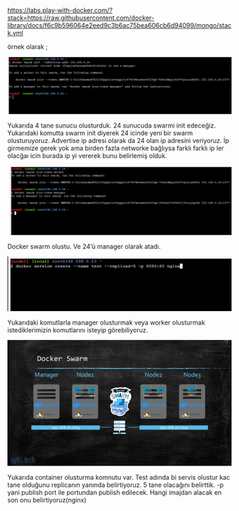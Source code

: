 https://labs.play-with-docker.com/?stack=https://raw.githubusercontent.com/docker-library/docs/f6c9b596064e2eed9c3b6ac75bea606cb6d94099/mongo/stack.yml


örnek olarak ;

![img](https://github.com/ibrahimdoss/Docker/blob/3e34c009736834bef2865148d57a4bad49a63496/Images/Compose&Swarm/image59.png)

Yukarıda 4 tane sunucu olusturduk.
24 sunucuda swarmi init edeceğiz.
Yukarıdaki komutta swarm init diyerek 24 icinde yeni bir swarm olusturuyoruz. Advertise ip adresi olarak da 24 olan ip adresini veriyoruz. İp girmemize gerek yok ama birden fazla networke bağlıysa farklı farklı ip ler olacğaı icin burada ip yi vererek bunu belirlemiş olduk.

![img](https://github.com/ibrahimdoss/Docker/blob/3e34c009736834bef2865148d57a4bad49a63496/Images/Compose&Swarm/image60.png)

Docker swarm olustu. Ve 24’ü manager olarak atadı.

![img](https://github.com/ibrahimdoss/Docker/blob/3e34c009736834bef2865148d57a4bad49a63496/Images/Compose&Swarm/image61.png)

Yukarıdaki komutlarla manager olusturmak veya worker olusturmak istediklerimizin komutlarını isteyip görebiliyoruz.

![img](https://github.com/ibrahimdoss/Docker/blob/3e34c009736834bef2865148d57a4bad49a63496/Images/Compose&Swarm/image62.png)


Yukarıda container olusturma komnutu var.
Test adında bi servis olustur kac tane olduğunu replicanın yanında belirtiyoruz. 5 tane olacağını belirttik. -p yani publish port ile portundan publish edilecek. Hangi imajdan alacak en son onu belirtiyoruz(nginx)

